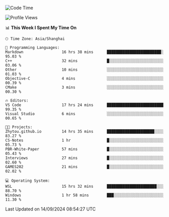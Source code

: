 <!--START_SECTION:waka-->
![Code Time](http://img.shields.io/badge/Code%20Time-1%2C982%20hrs%2044%20mins-blue)

![Profile Views](http://img.shields.io/badge/Profile%20Views-0-blue)

📊 **This Week I Spent My Time On** 

```text
🕑︎ Time Zone: Asia/Shanghai

💬 Programming Languages: 
Markdown                 16 hrs 38 mins      ████████████████████████░   95.03 % 
C++                      32 mins             █░░░░░░░░░░░░░░░░░░░░░░░░   03.06 % 
Other                    10 mins             ░░░░░░░░░░░░░░░░░░░░░░░░░   01.03 % 
Objective-C              4 mins              ░░░░░░░░░░░░░░░░░░░░░░░░░   00.39 % 
CMake                    3 mins              ░░░░░░░░░░░░░░░░░░░░░░░░░   00.30 % 

🔥 Editors: 
VS Code                  17 hrs 24 mins      █████████████████████████   99.35 % 
Visual Studio            6 mins              ░░░░░░░░░░░░░░░░░░░░░░░░░   00.65 % 

🐱‍💻 Projects: 
Zhytou.github.io         14 hrs 35 mins      █████████████████████░░░░   83.27 % 
CS-Notes                 1 hr                █░░░░░░░░░░░░░░░░░░░░░░░░   05.73 % 
PBR-White-Paper          57 mins             █░░░░░░░░░░░░░░░░░░░░░░░░   05.43 % 
Interviews               27 mins             █░░░░░░░░░░░░░░░░░░░░░░░░   02.60 % 
GAMES202                 21 mins             █░░░░░░░░░░░░░░░░░░░░░░░░   02.02 % 

💻 Operating System: 
WSL                      15 hrs 32 mins      ██████████████████████░░░   88.70 % 
Windows                  1 hr 58 mins        ███░░░░░░░░░░░░░░░░░░░░░░   11.30 % 
```


 Last Updated on 14/09/2024 08:54:27 UTC
<!--END_SECTION:waka-->